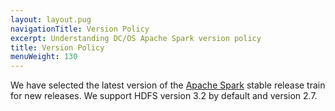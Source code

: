 ```yaml
---
layout: layout.pug
navigationTitle: Version Policy
excerpt: Understanding DC/OS Apache Spark version policy
title: Version Policy
menuWeight: 130
---
```


We have selected the latest version of the [Apache Spark](http://spark.apache.org) stable release train for new releases. We support HDFS version 3.2 by default and version 2.7.
